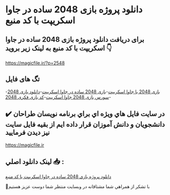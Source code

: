 # دانلود پروژه بازی 2048 ساده در جاوا اسکریپت با کد منبع

## برای دریافت دانلود پروژه بازی 2048 ساده در جاوا اسکریپت با کد منبع به لینک زیر بروید 👇

https://magicfile.ir/?p=2548

## تگ های فایل

-[بازی 2048 با جاوا اسکریپت](https://magicfile.ir/product/%d9%be%d8%b1%d9%88%da%98%d9%87-%d8%a8%d8%a7%d8%b2%db%8c-2048-%d8%b3%d8%a7%d8%af%d9%87-%d8%af%d8%b1-%d8%ac%d8%a7%d9%88%d8%a7-%d8%a7%d8%b3%da%a9%d8%b1%db%8c%d9%be%d8%aa/)-[بازی 2048 ساده در جاوا اسکریپت](https://magicfile.ir/product/%d9%be%d8%b1%d9%88%da%98%d9%87-%d8%a8%d8%a7%d8%b2%db%8c-2048-%d8%b3%d8%a7%d8%af%d9%87-%d8%af%d8%b1-%d8%ac%d8%a7%d9%88%d8%a7-%d8%a7%d8%b3%da%a9%d8%b1%db%8c%d9%be%d8%aa/)-[دانلود بازی 2048 ](https://magicfile.ir/product/%d9%be%d8%b1%d9%88%da%98%d9%87-%d8%a8%d8%a7%d8%b2%db%8c-2048-%d8%b3%d8%a7%d8%af%d9%87-%d8%af%d8%b1-%d8%ac%d8%a7%d9%88%d8%a7-%d8%a7%d8%b3%da%a9%d8%b1%db%8c%d9%be%d8%aa/)-[سورس بازی 2048 جاوا اسکریپت](https://magicfile.ir/product/%d9%be%d8%b1%d9%88%da%98%d9%87-%d8%a8%d8%a7%d8%b2%db%8c-2048-%d8%b3%d8%a7%d8%af%d9%87-%d8%af%d8%b1-%d8%ac%d8%a7%d9%88%d8%a7-%d8%a7%d8%b3%da%a9%d8%b1%db%8c%d9%be%d8%aa/)-[کد بازی فکری 2048](https://magicfile.ir/product/%d9%be%d8%b1%d9%88%da%98%d9%87-%d8%a8%d8%a7%d8%b2%db%8c-2048-%d8%b3%d8%a7%d8%af%d9%87-%d8%af%d8%b1-%d8%ac%d8%a7%d9%88%d8%a7-%d8%a7%d8%b3%da%a9%d8%b1%db%8c%d9%be%d8%aa/)

## ✔️ در سايت فايل هاي ويژه اي براي برنامه نويسان طراحان دانشجويان و دانش آموزان قرار داده ايم از بقيه فايل سايت نيز ديدن فرماييد

https://magicfile.ir


## لينک دانلود اصلي 📥 :

[دانلود پروژه بازی 2048 ساده در جاوا اسکریپت با کد منبع](https://magicfile.ir/product/%d9%be%d8%b1%d9%88%da%98%d9%87-%d8%a8%d8%a7%d8%b2%db%8c-2048-%d8%b3%d8%a7%d8%af%d9%87-%d8%af%d8%b1-%d8%ac%d8%a7%d9%88%d8%a7-%d8%a7%d8%b3%da%a9%d8%b1%db%8c%d9%be%d8%aa/) 


🙏با تشکر از همراهي شما مشتاقانه در وبسایت منتظر شما دوست عزیز هستیم

